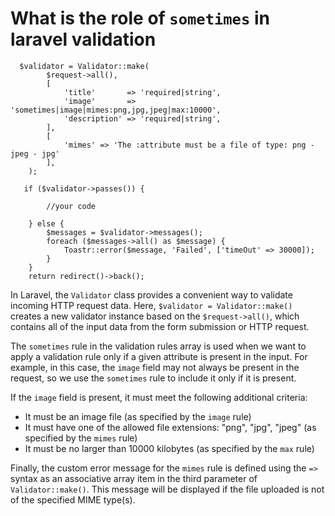 

# What is the role of `sometimes` in laravel validation

```
  $validator = Validator::make(
        $request->all(),
        [
            'title'       => 'required|string',
            'image'       => 'sometimes|image|mimes:png,jpg,jpeg|max:10000',
            'description' => 'required|string',
        ],
        [
            'mimes' => 'The :attribute must be a file of type: png - jpeg - jpg'
        ],
    );

   if ($validator->passes()) {

        //your code

    } else {
        $messages = $validator->messages();
        foreach ($messages->all() as $message) {
            Toastr::error($message, 'Failed', ['timeOut' => 30000]);
        }
    }
    return redirect()->back();
```

In Laravel, the `Validator` class provides a convenient way to validate incoming HTTP request data. Here, `$validator = Validator::make()` creates a new validator instance based on the `$request->all()`, which contains all of the input data from the form submission or HTTP request.

The `sometimes` rule in the validation rules array is used when we want to apply a validation rule only if a given attribute is present in the input. For example, in this case, the `image` field may not always be present in the request, so we use the `sometimes` rule to include it only if it is present.

If the `image` field is present, it must meet the following additional criteria: 

- It must be an image file (as specified by the `image` rule)
- It must have one of the allowed file extensions: "png", "jpg", "jpeg" (as specified by the `mimes` rule)
- It must be no larger than 10000 kilobytes (as specified by the `max` rule)

Finally, the custom error message for the `mimes` rule is defined using the `=>` syntax as an associative array item in the third parameter of `Validator::make()`. This message will be displayed if the file uploaded is not of the specified MIME type(s).
